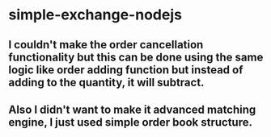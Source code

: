 # simple-exchange-nodejs

## I couldn't make the order cancellation functionality but this can be done using the same logic like order adding function but instead of adding to the quantity, it will subtract.

## Also I didn't want to make it advanced matching engine, I just used simple order book structure.
